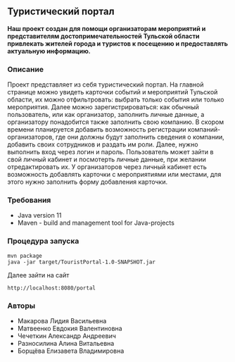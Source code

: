 ## Туристический портал

**Наш проект создан для помощи организаторам мероприятий и представителям достопримечательностей Тульской области привлекать жителей города и туристов к посещению и предоставлять актуальную информацию.**

### Описание
Проект представляет из себя туристический портал. На главной странице можно увидеть карточки событий и мероприятий Тульской области, их можно отфильтровать: выбрать только события или только мероприятия. Далее можно зарегистрироваться: как обычный пользователь, или как организатор, заполнить личные данные, а организатору понадобится также заполнить свою компанию. В скором времени планируется добавить возможность регистрации компаний-организаторов, где они должны будут заполнить сведения о компании, добавить своих сотрудников и раздать им роли. Далее, нужно выполнить вход через логин и пароль. Пользователь может зайти в свой личный кабинет и посмотерть личные данные, при желании отредактировать их. У организаторов через личный кабинет есть возможность добавлять карточки с мероприятиями или местами, для этого нужно заполнить форму добавления карточки. 

### Требования
- Java version 11
- Maven - build and management tool for Java-projects

### Процедура запуска
```
mvn package
java -jar target/TouristPortal-1.0-SNAPSHOT.jar
```
Далее зайти на сайт
```
http://localhost:8080/portal
```

### Авторы
- Макарова Лидия Васильевна
- Матвеенко Евдокия Валентиновна
- Чечеткин Александр Андреевич
- Разносилина Алина Витальевна
- Борщёва Елизавета Владимировна
